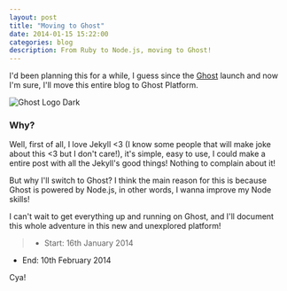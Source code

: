 ```yaml
---
layout: post
title: "Moving to Ghost"
date: 2014-01-15 15:22:00
categories: blog
description: From Ruby to Node.js, moving to Ghost!
---
```


I'd been planning this for a while, I guess since the <a href="http://ghost.org" target="_blank">Ghost</a> launch and now I'm sure, I'll move this entire blog to Ghost Platform.

<img src="/img/Ghost-Logo-Dark.jpg" alt="Ghost Logo Dark">

### Why?

Well, first of all, I love Jekyll <3 (I know some people that will make joke about this <3 but I don't care!), it's simple, easy to use, I could make a entire post with all the Jekyll's good things! Nothing to complain about it!

But why I'll switch to Ghost? I think the main reason for this is because Ghost is powered by Node.js, in other words, I wanna improve my Node skills!

I can't wait to get everything up and running on Ghost, and I'll document this whole adventure in this new and unexplored platform!

>* Start: 16th January 2014
* End: 10th February 2014

Cya!